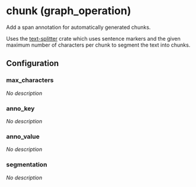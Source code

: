 # chunk (graph_operation)

Add a span annotation for automatically generated chunks.

Uses the [text-splitter](https://crates.io/crates/text-splitter) crate which
uses sentence markers and the given maximum number of characters per chunk
to segment the text into chunks.

## Configuration

###  max_characters

*No description*

###  anno_key

*No description*

###  anno_value

*No description*

###  segmentation

*No description*

